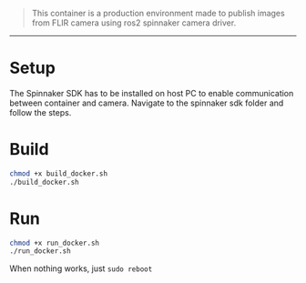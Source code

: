 
> This container is a production environment made to publish images from FLIR camera using ros2 spinnaker camera driver.

---
# Setup
The Spinnaker SDK has to be installed on host PC to enable communication between container and camera. Navigate to the spinnaker sdk folder and follow the steps.

# Build
```bash
chmod +x build_docker.sh
./build_docker.sh
```

# Run
```bash
chmod +x run_docker.sh
./run_docker.sh
```
When nothing works, just `sudo reboot`


